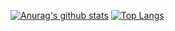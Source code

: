 [![Anurag's github stats](https://github-readme-stats.vercel.app/api?username=deadwind4&theme=merko)](https://github.com/anuraghazra/github-readme-stats)
[![Top Langs](https://github-readme-stats.vercel.app/api/top-langs/?username=deadwind4&theme=merko)](https://github.com/anuraghazra/github-readme-stats)
